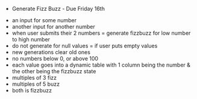 * Generate Fizz Buzz - Due Friday 16th

- an input for some number
- another input for another number
- when user submits their 2 numbers
	= generate fizzbuzz for low number to high number
- do not generate for null values
	= if user puts empty values
- new generations clear old ones
- no numbers below 0, or above 100
- each value goes into a dynamic table with 1 column being the number & the other being the fizzbuzz state
- multiples of 3 fizz
- multiples of 5 buzz
- both is fizzbuzz
